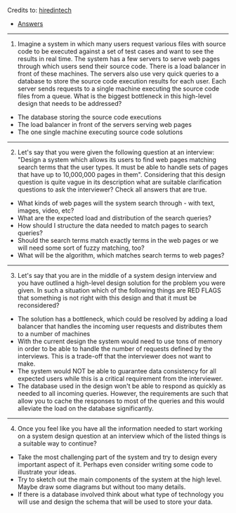 Credits to: [hiredintech](https://www.hiredintech.com/)
- [Answers](system-design-process-questions-answers.md)

------

1. Imagine a system in which many users request various files with source code to be executed against a set of test cases and want to see the results in real time. The system has a few servers to serve web pages through which users send their source code. There is a load balancer in front of these machines. The servers also use very quick queries to a database to store the source code execution results for each user. Each server sends requests to a single machine executing the source code files from a queue. What is the biggest bottleneck in this high-level design that needs to be addressed?

* The database storing the source code executions
* The load balancer in front of the servers serving web pages
* The one single machine executing source code solutions

------

2. Let's say that you were given the following question at an interview: "Design a system which allows its users to find web pages matching search terms that the user types. It must be able to handle sets of pages that have up to 10,000,000 pages in them". Considering that this design question is quite vague in its description what are suitable clarification questions to ask the interviewer? Check all answers that are true.

* What kinds of web pages will the system search through - with text, images, video, etc?
* What are the expected load and distribution of the search queries?
* How should I structure the data needed to match pages to search queries?
* Should the search terms match exactly terms in the web pages or we will need some sort of fuzzy matching, too?
* What will be the algorithm, which matches search terms to web pages?

------

3. Let's say that you are in the middle of a system design interview and you have outlined a high-level design solution for the problem you were given. In such a situation which of the following things are RED FLAGS that something is not right with this design and that it must be reconsidered?

* The solution has a bottleneck, which could be resolved by adding a load balancer that handles the incoming user requests and distributes them to a number of machines
* With the current design the system would need to use tons of memory in order to be able to handle the number of requests defined by the interviews. This is a trade-off that the interviewer does not want to make.
* The system would NOT be able to guarantee data consistency for all expected users while this is a critical requirement from the interviewer.
* The database used in the design won't be able to respond as quickly as needed to all incoming queries. However, the requirements are such that allow you to cache the responses to most of the queries and this would alleviate the load on the database significantly.

------

4. Once you feel like you have all the information needed to start working on a system design question at an interview which of the listed things is a suitable way to continue?

* Take the most challenging part of the system and try to design every important aspect of it. Perhaps even consider writing some code to illustrate your ideas.
* Try to sketch out the main components of the system at the high level. Maybe draw some diagrams but without too many details.
* If there is a database involved think about what type of technology you will use and design the schema that will be used to store your data.